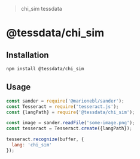 > chi_sim tessdata

# @tessdata/chi_sim

## Installation

```
npm install @tessdata/chi_sim
```

## Usage

```js
const sander = require('@marionebl/sander');
const Tesseract = require('tesseract.js');
const {langPath} = require('@tessdata/chi_sim');

const image = sander.readFile('some-image.png');
const tesseract = Tesseract.create({langPath});

tesseract.recognize(buffer, {
  lang: 'chi_sim'
});
```
